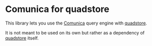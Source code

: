 
# Comunica for quadstore

This library lets you use the [Comunica][1] query engine with [quadstore][0].

It is not meant to be used on its own but rather as a dependency of
[quadstore][0] itself.

[0]: https://github.com/beautifulinteractions/node-quadstore
[1]: https://github.com/comunica/comunica
